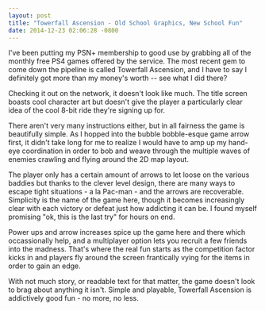 ```yaml
---
layout: post
title: "Towerfall Ascension - Old School Graphics, New School Fun"
date: 2014-12-23 02:06:28 -0800
---
```


I've been putting my PSN+ membership to good use by grabbing all of the monthly free PS4 games offered by the service. The most recent gem to come down the pipeline is called Towerfall Ascension, and I have to say I definitely got more than my money's worth -- see what I did there?

Checking it out on the network, it doesn't look like much. The title screen boasts cool character art but doesn't give the player a particularly clear idea of the cool 8-bit ride they're signing up for. 

There aren't very many instructions either, but in all fairness the game is beautifully simple. As I hopped into the bubble bobble-esque game arrow first, it didn't take long for me to realize I would have to amp up my hand-eye coordination in order to bob and weave through the multiple waves of enemies crawling and flying around the 2D map layout.

The player only has a certain amount of arrows to let loose on the various baddies but thanks to the clever level design, there are many ways to escape tight situations - a la Pac-man - and the arrows are recoverable. Simplicity is the name of the game here, though it becomes increasingly clear with each victory or defeat just how addicting it can be. I found myself promising "ok, this is the last try" for hours on end.

Power ups and arrow increases spice up the game here and there which occassionally help, and a multiplayer option lets you recruit a few friends into the madness. That's where the real fun starts as the competition factor kicks in and players fly around the screen frantically vying for the items in order to gain an edge.

With not much story, or readable text for that matter, the game doesn't look to brag about anything it isn't. Simple and playable, Towerfall Ascension is addictively good fun - no more, no less. 


